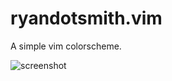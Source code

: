 # ryandotsmith.vim

A simple vim colorscheme.

![screenshot](http://cl.ly/3d1p0s082p192w134102 "ryandotsmith.vim")
